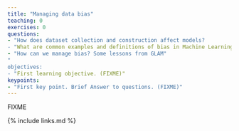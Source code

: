 ```yaml
---
title: "Managing data bias"
teaching: 0
exercises: 0
questions:
- "How does dataset collection and construction affect models?
- "What are common examples and definitions of bias in Machine Learning?"
- "How can we manage bias? Some lessons from GLAM"
"
objectives:
- "First learning objective. (FIXME)"
keypoints:
- "First key point. Brief Answer to questions. (FIXME)"
---
```

FIXME

{% include links.md %}
